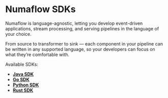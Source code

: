 # Numaflow SDKs

Numaflow is language-agnostic, letting you develop event-driven applications, stream processing, and serving pipelines in the language of your choice.

From source to transformer to sink — each component in your pipeline can be written in any supported language, so your developers can focus on what they’re comfortable with.

Available SDKs:

- [**Java SDK**](https://github.com/numaproj/numaflow-java)  
- [**Go SDK**](https://github.com/numaproj/numaflow-go)  
- [**Python SDK**](https://github.com/numaproj/numaflow-python)  
- [**Rust SDK**](https://github.com/numaproj/numaflow-rs)
